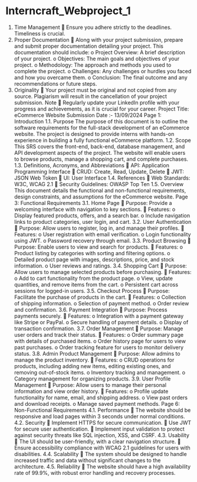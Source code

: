 # Interncraft_Webproject_1
1. Time Management
 Ensure you adhere strictly to the deadlines. Timeliness is crucial.
2. Proper Documentation
 Along with your project submission, prepare and submit proper documentation 
detailing your project. This documentation should include:
o Project Overview: A brief description of your project.
o Objectives: The main goals and objectives of your project.
o Methodology: The approach and methods you used to complete the project.
o Challenges: Any challenges or hurdles you faced and how you overcame 
them.
o Conclusion: The final outcome and any recommendations or future steps.
3. Originality
 Your project must be original and not copied from any source. Plagiarism will result in 
the cancellation of your project submission.
Note
 Regularly update your LinkedIn profile with your progress and achievements, as it is 
crucial for your career.
Project Title: eCommerce Website
Submission Date :- 13/09/2024
Page 1: Introduction
1.1. Purpose
The purpose of this document is to outline the software requirements for the full-stack 
development of an eCommerce website. The project is designed to provide interns with 
hands-on experience in building a fully functional eCommerce platform.
1.2. Scope
This SRS covers the front-end, back-end, database management, and API development 
aspects of the project. The website will enable users to browse products, manage a shopping 
cart, and complete purchases.
1.3. Definitions, Acronyms, and Abbreviations
 API: Application Programming Interface
 CRUD: Create, Read, Update, Delete
 JWT: JSON Web Token
 UI: User Interface
1.4. References
 Web Standards: W3C, WCAG 2.1
 Security Guidelines: OWASP Top Ten
1.5. Overview
This document details the functional and non-functional requirements, design constraints, and 
assumptions for the eCommerce website.
Page 3: Functional Requirements
3.1. Home Page
 Purpose: Provide a welcoming interface with navigation to key sections.
 Features:
o Display featured products, offers, and a search bar.
o Include navigation links to product categories, user login, and cart.
3.2. User Authentication
 Purpose: Allow users to register, log in, and manage their profiles.
 Features:
o User registration with email verification.
o Login functionality using JWT.
o Password recovery through email.
3.3. Product Browsing
 Purpose: Enable users to view and search for products.
 Features:
o Product listing by categories with sorting and filtering options.
o Detailed product page with images, descriptions, price, and stock 
information.
o User reviews and ratings.
3.4. Shopping Cart
 Purpose: Allow users to manage selected products before purchasing.
 Features:
o Add to cart functionality from the product page.
o View, update quantities, and remove items from the cart.
o Persistent cart across sessions for logged-in users.
3.5. Checkout Process
 Purpose: Facilitate the purchase of products in the cart.
 Features:
o Collection of shipping information.
o Selection of payment method.
o Order review and confirmation.
3.6. Payment Integration
 Purpose: Process payments securely.
 Features:
o Integration with a payment gateway like Stripe or PayPal.
o Secure handling of payment details.
o Display of transaction confirmation.
3.7. Order Management
 Purpose: Manage user orders and track their status.
 Features:
o Order summary page with details of purchased items.
o Order history page for users to view past purchases.
o Order tracking feature for users to monitor delivery status.
3.8. Admin Product Management
 Purpose: Allow admins to manage the product inventory.
 Features:
o CRUD operations for products, including adding new items, editing existing 
ones, and removing out-of-stock items.
o Inventory tracking and management.
o Category management for organizing products.
3.9. User Profile Management
 Purpose: Allow users to manage their personal information and view order history.
 Features:
o Profile update functionality for name, email, and shipping address.
o View past orders and download receipts.
o Manage saved payment methods.
Page 6: Non-Functional Requirements
4.1. Performance
 The website should be responsive and load pages within 3 seconds under normal 
conditions.
4.2. Security
 Implement HTTPS for secure communication.
 Use JWT for secure user authentication.
 Implement input validation to protect against security threats like SQL injection, XSS, 
and CSRF.
4.3. Usability
 The UI should be user-friendly, with a clear navigation structure.
 Ensure accessibility compliance with WCAG 2.1 guidelines for users with disabilities.
4.4. Scalability
 The system should be designed to handle increased traffic and data without 
significant changes to the architecture.
4.5. Reliability
 The website should have a high availability rate of 99.9%, with robust error handling
and recovery processes.
